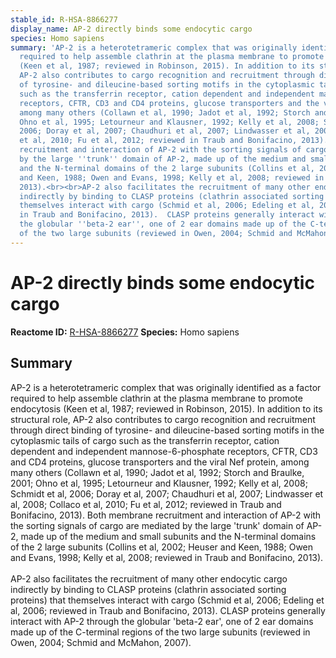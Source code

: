 ```yaml
---
stable_id: R-HSA-8866277
display_name: AP-2 directly binds some endocytic cargo
species: Homo sapiens
summary: 'AP-2 is a heterotetrameric complex that was originally identified as a factor
  required to help assemble clathrin at the plasma membrane to promote endocytosis
  (Keen et al, 1987; reviewed in Robinson, 2015). In addition to its structural role,
  AP-2 also contributes to cargo recognition and recruitment through direct binding
  of tyrosine- and dileucine-based sorting motifs in the cytoplasmic tails of cargo
  such as the transferrin receptor, cation dependent and independent mannose-6-phosphate
  receptors, CFTR, CD3 and CD4 proteins, glucose transporters and the viral Nef protein,
  among many others (Collawn et al, 1990; Jadot et al, 1992; Storch and Braulke, 2001;
  Ohno et al, 1995; Letourneur and Klausner, 1992; Kelly et al, 2008; Schmidt et al,
  2006; Doray et al, 2007; Chaudhuri et al, 2007; Lindwasser et al, 2008; Collaco
  et al, 2010; Fu et al, 2012; reviewed in Traub and Bonifacino, 2013).  Both membrane
  recruitment and interaction of AP-2 with the sorting signals of cargo are mediated
  by the large ''trunk'' domain of AP-2, made up of the medium and small subunits
  and the N-terminal domains of the 2 large subunits (Collins et al, 2002; Heuser
  and Keen, 1988; Owen and Evans, 1998; Kelly et al, 2008; reviewed in Traub and Bonifacino,
  2013).<br><br>AP-2 also facilitates the recruitment of many other endocytic cargo
  indirectly by binding to CLASP proteins (clathrin associated sorting proteins) that
  themselves interact with cargo (Schmid et al, 2006; Edeling et al, 2006; reviewed
  in Traub and Bonifacino, 2013).  CLASP proteins generally interact with AP-2 through
  the globular ''beta-2 ear'', one of 2 ear domains made up of the C-terminal regions
  of the two large subunits (reviewed in Owen, 2004; Schmid and McMahon, 2007).  <br><br> '
---
```


# AP-2 directly binds some endocytic cargo
**Reactome ID:** [R-HSA-8866277](https://reactome.org/content/detail/R-HSA-8866277)
**Species:** Homo sapiens

## Summary

AP-2 is a heterotetrameric complex that was originally identified as a factor required to help assemble clathrin at the plasma membrane to promote endocytosis (Keen et al, 1987; reviewed in Robinson, 2015). In addition to its structural role, AP-2 also contributes to cargo recognition and recruitment through direct binding of tyrosine- and dileucine-based sorting motifs in the cytoplasmic tails of cargo such as the transferrin receptor, cation dependent and independent mannose-6-phosphate receptors, CFTR, CD3 and CD4 proteins, glucose transporters and the viral Nef protein, among many others (Collawn et al, 1990; Jadot et al, 1992; Storch and Braulke, 2001; Ohno et al, 1995; Letourneur and Klausner, 1992; Kelly et al, 2008; Schmidt et al, 2006; Doray et al, 2007; Chaudhuri et al, 2007; Lindwasser et al, 2008; Collaco et al, 2010; Fu et al, 2012; reviewed in Traub and Bonifacino, 2013).  Both membrane recruitment and interaction of AP-2 with the sorting signals of cargo are mediated by the large 'trunk' domain of AP-2, made up of the medium and small subunits and the N-terminal domains of the 2 large subunits (Collins et al, 2002; Heuser and Keen, 1988; Owen and Evans, 1998; Kelly et al, 2008; reviewed in Traub and Bonifacino, 2013).<br><br>AP-2 also facilitates the recruitment of many other endocytic cargo indirectly by binding to CLASP proteins (clathrin associated sorting proteins) that themselves interact with cargo (Schmid et al, 2006; Edeling et al, 2006; reviewed in Traub and Bonifacino, 2013).  CLASP proteins generally interact with AP-2 through the globular 'beta-2 ear', one of 2 ear domains made up of the C-terminal regions of the two large subunits (reviewed in Owen, 2004; Schmid and McMahon, 2007).  <br><br> 

